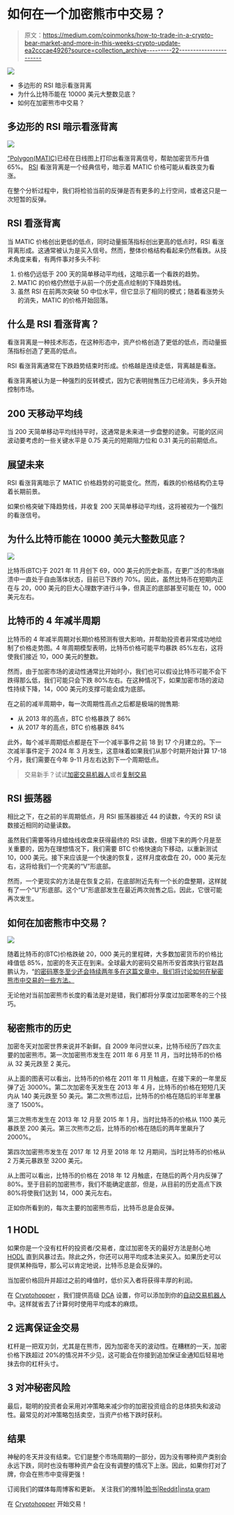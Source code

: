 # 如何在一个加密熊市中交易？

> 原文：<https://medium.com/coinmonks/how-to-trade-in-a-crypto-bear-market-and-more-in-this-weeks-crypto-update-ea2cccae4926?source=collection_archive---------22----------------------->

![](img/cb239aca5a288cfdfcf79c7de5bd7c83.png)

*   多边形的 RSI 暗示看涨背离
*   为什么比特币能在 10000 美元大整数见底？
*   如何在加密熊市中交易？

## 多边形的 RSI 暗示看涨背离

![](img/18391e80874858491a2d3459e1b725b1.png)

[“Polygon(MATIC)](https://polygon.technology/)已经在日线图上打印出看涨背离信号，帮助加密货币升值 65%。 [RSI](https://www.cryptohopper.com/resources/technical-indicators/274-relative-strength-index-rsi) 看涨背离是一个经典信号，暗示着 MATIC 价格可能从看跌变为看涨。

在整个分析过程中，我们将检验当前的反弹是否有更多的上行空间，或者这只是一次短暂的反弹。

## RSI 看涨背离

当 MATIC 价格创出更低的低点，同时动量振荡指标创出更高的低点时，RSI 看涨背离形成。这通常被认为是买入信号。然而，整体价格结构看起来仍然看跌。从技术角度来看，有两件事对多头不利:

1.  价格仍远低于 200 天的简单移动平均线，这暗示着一个看跌的趋势。
2.  MATIC 的价格仍然低于从前一个历史高点绘制的下降趋势线。
3.  虽然 RSI 在前两次突破 50 中位水平，但它显示了相同的模式；随着看涨势头的消失，MATIC 的价格开始回落。

## 什么是 RSI 看涨背离？

看涨背离是一种技术形态，在这种形态中，资产价格创造了更低的低点，而动量振荡指标创造了更高的低点。

RSI 看涨背离通常在下跌趋势结束时形成。价格越是连续走低，背离越是看涨。

看涨背离被认为是一种强烈的反转模式，因为它表明抛售压力已经消失，多头开始控制市场。

## 200 天移动平均线

当 200 天简单移动平均线持平时，这通常是未来进一步盘整的迹象。可能的区间波动要考虑的一些关键水平是 0.75 美元的短期阻力位和 0.31 美元的前期低点。

## 展望未来

RSI 看涨背离暗示了 MATIC 价格趋势的可能变化。然而，看跌的价格结构仍主导着长期前景。

如果价格突破下降趋势线，并收复 200 天简单移动平均线，这将被视为一个强烈的看涨信号。

## 为什么比特币能在 10000 美元大整数见底？

![](img/57d525a55f2c847680d9e60a4e65a5b3.png)

比特币(BTC)于 2021 年 11 月创下 69，000 美元的历史新高，在更广泛的市场崩溃中一直处于自由落体状态，目前已下跌约 70%。因此，虽然比特币在短期内正在与 20，000 美元的巨大心理数字进行斗争，但真正的底部甚至可能在 10，000 美元左右。

## 比特币的 4 年减半周期

比特币的 4 年减半周期对长期价格预测有很大影响，并帮助投资者非常成功地绘制了价格走势图。4 年周期模型表明，比特币价格可能平均暴跌 85%左右，这将使我们接近 10，000 美元的整数。

然而，由于加密市场的波动性通常比开始时小，我们也可以假设比特币可能不会下跌得那么低，我们可能只会下跌 80%左右。在这种情况下，如果加密市场的波动性持续下降，14，000 美元的支撑可能会成为底部。

在之前的减半周期中，每一次周期性高点之后都是极端的抛售期:

*   从 2013 年的高点，BTC 价格暴跌了 86%
*   从 2017 年的高点，BTC 价格暴跌 84%

此外，每个减半周期低点都是在下一个减半事件之前 18 到 17 个月建立的。下一次减半事件定于 2024 年 3 月发生，这意味着如果我们从那个时期开始计算 17-18 个月，我们需要在今年 9-11 月左右达到下一个周期低点。

> 交易新手？试试[加密交易机器人](/coinmonks/crypto-trading-bot-c2ffce8acb2a)或者[复制交易](/coinmonks/top-10-crypto-copy-trading-platforms-for-beginners-d0c37c7d698c)

## RSI 振荡器

相比之下，在之前的半周期低点，月 RSI 振荡器接近 44 的读数，今天的 RSI 读数接近相同的动量读数。

虽然我们需要等待月蜡烛线收盘来获得最终的 RSI 读数，但接下来的两个月是至关重要的，因为在理想情况下，我们需要 BTC 价格快速向下移动，以重新测试 10，000 美元。接下来应该是一个快速的恢复，这样月度收盘在 20，000 美元左右，这将给我们一个完美的“V”形底部。

然而，一个更现实的方法是在恢复之前，在底部附近先有一个长的盘整期，这样就有了一个“U”形底部。这个“U”形底部发生在最近两次抛售之后。因此，它很可能再次发生。

## 如何在加密熊市中交易？

![](img/e0f4e4c8e8c82779fe6fec138e9054a9.png)

随着比特币的(BTC)价格跌破 20，000 美元的里程碑，大多数加密货币的价格比峰值低 85%，加密的冬天正在到来。全球最大的密码交易所币安首席执行官赵昌鹏认为，“[的密码寒冬至少还会持续两年多在这篇文章中，我们将讨论如何在秘密熊市中交易的一些方法。](https://fortune.com/2022/06/16/binance-boss-cz-talks-about-crypto-downturn-plans-spending-spree/)

无论他对当前加密熊市长度的看法是对是错，我们都将分享度过加密寒冬的三个技巧。

## 秘密熊市的历史

加密冬天对加密世界来说并不新鲜。自 2009 年问世以来，比特币经历了四次主要的加密熊市。第一次加密熊市发生在 2011 年 6 月至 11 月，当时比特币的价格从 32 美元跌至 2 美元。

从上面的图表可以看出，比特币的价格在 2011 年 11 月触底，在接下来的一年里反弹了近 3000%。第二次加密冬天发生在 2013 年 4 月，比特币的价格在短短几天内从 140 美元跌至 50 美元。第二次熊市过后，比特币的价格在随后的半年里暴涨了 1500%。

第三次熊市发生在 2013 年 12 月至 2015 年 1 月，当时比特币的价格从 1100 美元暴跌至 200 美元。第三次熊市之后，比特币的价格在随后的两年里飙升了 2000%。

第四次加密熊市发生在 2017 年 12 月至 2018 年 12 月期间，当时比特币的价格从 2 万美元暴跌至 3200 美元。

从上图可以看出，比特币的价格在 2018 年 12 月触底，在随后的两个月内反弹了 80%。至于目前的加密熊市，我们不能确定底部，但是，从目前的历史高点下跌 80%将使我们达到 14，000 美元左右。

正如你所看到的，每次主要的加密熊市后，比特币总是会反弹。

## 1 HODL

如果你是一个没有杠杆的投资者/交易者，度过加密冬天的最好方法是耐心地 [HODL](https://www.investopedia.com/terms/h/hodl.asp) 直到风暴过去。除此之外，你还可以用平均成本法来买入。如果历史可以提供某种指导，那么可以肯定地说，比特币总是会反弹的。

当加密价格回升并超过之前的峰值时，低价买入者将获得丰厚的利润。

在 [Cryptohopper](https://www.cryptohopper.com/) ，我们提供高级 [DCA](https://www.cryptohopper.com/features/dollar-cost-averaging) 设置，你可以添加到你的[自动交易机器人](https://www.cryptohopper.com/features/automatic-trading)中。这样就省去了计算何时使用平均成本的麻烦。

## 2 远离保证金交易

杠杆是一把双刃剑，尤其是在熊市，因为加密冬天的波动性。在糟糕的一天，加密价格下跌超过 20%的情况并不少见，这可能会在你接到追加保证金通知后轻易地抹去你的杠杆头寸。

## 3 对冲秘密风险

最后，聪明的投资者会采用对冲策略来减少你的加密投资组合的总体损失和波动性。最常见的对冲策略包括卖空，当资产价格下跌时获利。

## 结果

神秘的冬天并没有结束。它们是整个市场周期的一部分，因为没有哪种资产类别会永远下跌，同时也没有哪种资产会在没有调整的情况下上涨。因此，如果你打对了牌，你会在熊市中变得更强！

订阅我们的媒体每周博客和更新。
关注我们的推特|[脸书](https://www.facebook.com/cryptohopper)|[Reddit](https://www.reddit.com/r/CryptoHopper/)|[insta gram](https://www.instagram.com/cryptohopper/?hl=nl)

在 [Cryptohopper](https://www.cryptohopper.com/) 开始交易！